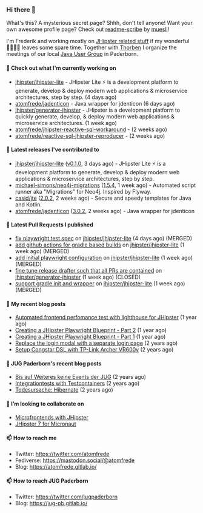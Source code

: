 ### Hi there 👋

What's this? A mysterious secret page? Shhh, don't tell anyone!
Want your own awesome profile page? Check out [readme-scribe](https://github.com/muesli/readme-scribe) by [muesli](https://github.com/muesli)!

I'm Frederik and working mostly on [JHipster related stuff](https://github.com/jhipster/) if my wonderful 👨‍👩‍👧‍👦 leaves some spare time.
Together with [Thorben](https://github.com/thjanssen) I organize the meetings of our local [Java User Group](https://github.com/jugpaderborn) in Paderborn.

#### 👷 Check out what I'm currently working on

- [jhipster/jhipster-lite](https://github.com/jhipster/jhipster-lite) - JHipster Lite ⚡ is a development platform to generate, develop &amp; deploy modern web applications &amp; microservice architectures, step by step. (4 days ago)
- [atomfrede/jadenticon](https://github.com/atomfrede/jadenticon) - Java wrapper for jdenticon (6 days ago)
- [jhipster/generator-jhipster](https://github.com/jhipster/generator-jhipster) - JHipster is a development platform to quickly generate, develop, &amp; deploy modern web applications &amp; microservice architectures. (1 week ago)
- [atomfrede/jhipster-reactive-sql-workaround](https://github.com/atomfrede/jhipster-reactive-sql-workaround) -  (2 weeks ago)
- [atomfrede/reactive-sql-jhipster-reproducer](https://github.com/atomfrede/reactive-sql-jhipster-reproducer) -  (2 weeks ago)

#### 🔭 Latest releases I've contributed to

- [jhipster/jhipster-lite](https://github.com/jhipster/jhipster-lite) ([v0.1.0](https://github.com/jhipster/jhipster-lite/releases/tag/v0.1.0), 3 days ago) - JHipster Lite ⚡ is a development platform to generate, develop &amp; deploy modern web applications &amp; microservice architectures, step by step.
- [michael-simons/neo4j-migrations](https://github.com/michael-simons/neo4j-migrations) ([1.5.4](https://github.com/michael-simons/neo4j-migrations/releases/tag/1.5.4), 1 week ago) - Automated script runner aka &#34;Migrations&#34; for Neo4j. Inspired by Flyway.
- [casid/jte](https://github.com/casid/jte) ([2.0.2](https://github.com/casid/jte/releases/tag/2.0.2), 2 weeks ago) - Secure and speedy templates for Java and Kotlin.
- [atomfrede/jadenticon](https://github.com/atomfrede/jadenticon) ([3.0.2](https://github.com/atomfrede/jadenticon/releases/tag/3.0.2), 2 weeks ago) - Java wrapper for jdenticon

#### 🔨 Latest Pull Requests I published

- [fix playwright test spec](https://github.com/jhipster/jhipster-lite/pull/1373) on [jhipster/jhipster-lite](https://github.com/jhipster/jhipster-lite) (4 days ago) (MERGED)
- [add github actions for gradle based builds](https://github.com/jhipster/jhipster-lite/pull/1342) on [jhipster/jhipster-lite](https://github.com/jhipster/jhipster-lite) (1 week ago) (MERGED)
- [add initial playwright configuration](https://github.com/jhipster/jhipster-lite/pull/1322) on [jhipster/jhipster-lite](https://github.com/jhipster/jhipster-lite) (1 week ago) (MERGED)
- [fine tune release drafter such that all PRs are contained](https://github.com/jhipster/generator-jhipster/pull/18327) on [jhipster/generator-jhipster](https://github.com/jhipster/generator-jhipster) (1 week ago) (CLOSED)
- [support gradle init and wrapper](https://github.com/jhipster/jhipster-lite/pull/1292) on [jhipster/jhipster-lite](https://github.com/jhipster/jhipster-lite) (1 week ago) (MERGED)

#### 📜 My recent blog posts

- [Automated frontend perfomance test with lighthouse for JHipster](https://atomfrede.gitlab.io/2021/04/automated-frontend-perfomance-test-with-lighthouse-for-jhipster/) (1 year ago)
- [Creating a JHipster Playwright Blueprint - Part 2](https://atomfrede.gitlab.io/2021/03/creating-a-jhipster-playwright-blueprint-part-2/) (1 year ago)
- [Creating a JHipster Playwright Blueprint - Part 1](https://atomfrede.gitlab.io/2021/03/creating-a-jhipster-playwright-blueprint-part-1/) (1 year ago)
- [Replace the login modal with a separate login page](https://atomfrede.gitlab.io/2019/11/replace-the-login-modal-with-a-separate-login-page/) (2 years ago)
- [Setup Congstar DSL with TP-Link Archer VR600v](https://atomfrede.gitlab.io/2019/08/setup-congstar-dsl-with-tp-link-archer-vr600v/) (2 years ago)

#### 📜 JUG Paderborn's recent blog posts

- [Bis auf Weiteres keine Events der JUG](https://jug-pb.gitlab.io/blog/2020/covid-19.html) (2 years ago)
- [Integrationtests with Testcontainers](https://jug-pb.gitlab.io/blog/2020/integrationtests-with-testcontainers.html) (2 years ago)
- [Todesursache: Hibernate](https://jug-pb.gitlab.io/blog/2020/todesursache-hibernate.html) (2 years ago)

#### 👯 I’m looking to collaborate on

- [Microfrontends with JHipster](https://github.com/jhipster/generator-jhipster/issues/10189)
- [JHipster 7 for Micronaut](https://github.com/jhipster/generator-jhipster-micronaut/issues/250)

#### 📫 How to reach me

- Twitter: https://twitter.com/atomfrede
- Fediverse: https://mastodon.social/@atomfrede
- Blog: https://atomfrede.gitlab.io/

#### 📫 How to reach JUG Paderborn

- Twitter: https://twitter.com/jugpaderborn
- Blog: https://jug-pb.gitlab.io/

